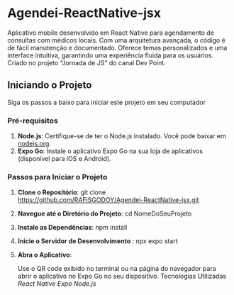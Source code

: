 # Agendei-ReactNative-jsx
   Aplicativo mobile desenvolvido em React Native para agendamento de consultas com médicos locais. Com uma arquitetura avançada, o código é de fácil manutenção e documentado. Oferece temas personalizados e    uma interface intuitiva, garantindo uma experiência fluida para os usuários. Criado no projeto "Jornada de JS" do canal Dev Point.

## Iniciando o Projeto
   Siga os passos a baixo para iniciar este projeto em seu computador
### Pré-requisitos

1. **Node.js**: Certifique-se de ter o Node.js instalado. Você pode baixar em [nodejs.org](https://nodejs.org/).
2. **Expo Go**: Instale o aplicativo Expo Go na sua loja de aplicativos (disponível para iOS e Android).

### Passos para Iniciar o Projeto

1. **Clone o Repositório**:
    git clone https://github.com/RAFiSGODOY/Agendei-ReactNative-jsx.git

2. **Navegue até o Diretório do Projeto**:
    cd NomeDoSeuProjeto

3. **Instale as Dependências**:
   npm install

4. **Inicie o Servidor de Desenvolvimento** :
   npx expo start

5. **Abra o Aplicativo**:

   Use o QR code exibido no terminal ou na página do navegador para abrir o aplicativo no Expo Go no seu dispositivo.
   Tecnologias Utilizadas
   *React Native*
   *Expo*
   *Node.js*
